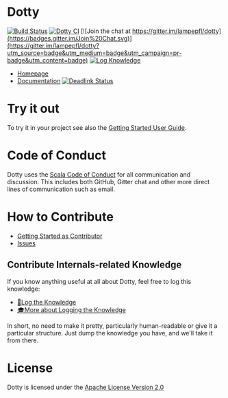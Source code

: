 Dotty
=====
[![Build Status](http://dotty-ci.epfl.ch/api/badges/lampepfl/dotty/status.svg)](http://dotty-ci.epfl.ch/lampepfl/dotty)
[![Dotty CI](https://github.com/lampepfl/dotty/workflows/Dotty%20CI/badge.svg?branch=master)](https://github.com/lampepfl/dotty/actions?query=branch%3Amaster)
[![Join the chat at https://gitter.im/lampepfl/dotty](https://badges.gitter.im/Join%20Chat.svg)](https://gitter.im/lampepfl/dotty?utm_source=badge&utm_medium=badge&utm_campaign=pr-badge&utm_content=badge)
[![Log Knowledge](https://img.shields.io/badge/log-knowledge-blueviolet.svg)](https://github.com/lampepfl/dotty-knowledge/issues/new/choose)


* [Homepage](http://dotty.epfl.ch)
* [Documentation](https://dotty.epfl.ch/docs) [![Deadlink Status](https://travis-ci.org/nicolasstucki/dotty-website-linkcheck.svg?branch=master)](https://travis-ci.org/nicolasstucki/dotty-website-linkcheck)

Try it out
==========
To try it in your project see also the [Getting Started User Guide](https://dotty.epfl.ch/#getting-started).

Code of Conduct
===============
Dotty uses the [Scala Code of Conduct](https://www.scala-lang.org/conduct.html)
for all communication and discussion. This includes both GitHub, Gitter chat and
other more direct lines of communication such as email.

How to Contribute
=================
* [Getting Started as Contributor](https://dotty.epfl.ch/docs/contributing/getting-started.html)
* [Issues](https://github.com/lampepfl/dotty/issues?q=is%3Aissue+is%3Aopen+label%3A%22help+wanted%22)

## Contribute Internals-related Knowledge
If you know anything useful at all about Dotty, feel free to log this knowledge:

- [📜Log the Knowledge](https://github.com/lampepfl/dotty-knowledge/issues/new/choose)
- [🎓More about Logging the Knowledge](https://github.com/lampepfl/dotty-knowledge/blob/master/README.md)

In short, no need to make it pretty, particularly human-readable or give it a particular structure. Just dump the knowledge you have, and we'll take it from there.

License
=======
Dotty is licensed under the [Apache License Version 2.0](https://www.apache.org/licenses/LICENSE-2.0)

